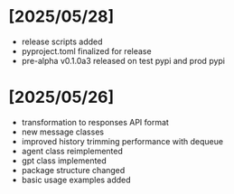 # [2025/05/28]
- release scripts added
- pyproject.toml finalized for release
- pre-alpha v0.1.0a3 released on test pypi and prod pypi

# [2025/05/26]

- transformation to responses API format
- new message classes
- improved history trimming performance with dequeue
- agent class reimplemented
- gpt class implemented
- package structure changed
- basic usage examples added
